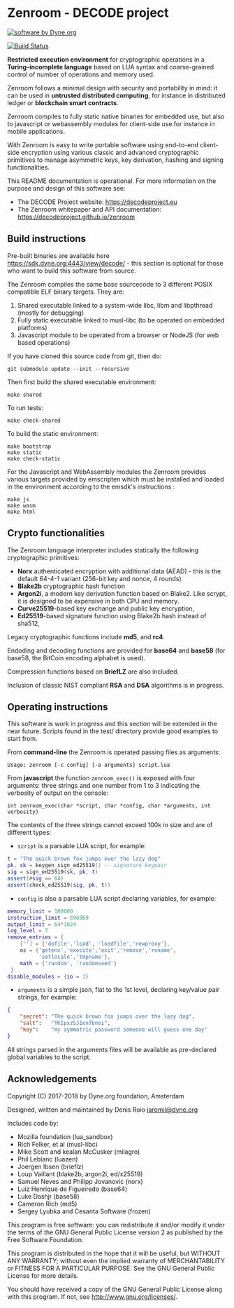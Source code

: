 # Zenroom - DECODE project

[![software by Dyne.org](https://www.dyne.org/wp-content/uploads/2015/12/software_by_dyne.png)](http://www.dyne.org)

[![Build Status](https://travis-ci.org/DECODEproject/zenroom.svg?branch=master)](https://travis-ci.org/DECODEproject/zenroom)

**Restricted execution environment** for cryptographic operations in a **Turing-incomplete language** based on LUA syntax and coarse-grained control of number of operations and memory used.

Zenroom follows a minimal design with security and portability in mind: it can be used in **untrusted distributed computing**, for instance in distributed ledger or **blockchain smart contracts**.

Zenroom compiles to fully static native binaries for embedded use, but also to javascript or webassembly modules for client-side use for instance in mobile applications.

With Zenroom is easy to write portable software using end-to-end client-side encryption using various classic and advanced cryptographic primitives to manage asymmetric keys, key derivation, hashing and signing functionalities.

This README documentation is operational. For more information on the purpose and design of this software see:

- The DECODE Project website: https://decodeproject.eu
- The Zenroom whitepaper and API documentation: https://decodeproject.github.io/zenroom

## Build instructions

Pre-built binaries are available here https://sdk.dyne.org:4443/view/decode/ - this section is optional for those who want to build this software from source.

The Zenroom compiles the same base sourcecode to 3 different POSIX
compatible ELF binary targets. They are:

1. Shared executable linked to a system-wide libc, libm and libpthread (mostly for debugging)
2. Fully static executable linked to musl-libc (to be operated on embedded platforms)
3. Javascript module to be operated from a browser or NodeJS (for web based operations)

If you have cloned this source code from git, then do:

```
git submodule update --init --recursive
```

Then first build the shared executable environment:

```
make shared
```
To run tests:

```
make check-shared
```

To build the static environment:

```
make bootstrap
make static
make check-static
```

For the Javascript and WebAssembly modules the Zenroom provides various targets provided by emscripten which must be installed and loaded in the environment according to the emsdk's instructions :

```
make js
make wasm
make html
```

## Crypto functionalities

The Zenroom language interpreter includes statically the following cryptographic primitives:

- **Norx** authenticated encryption with additional data (AEAD) - this is the default 64-4-1 variant (256-bit key and nonce, 4 rounds)
- **Blake2b** cryptographic hash function
- **Argon2i**, a modern key derivation function based on Blake2. Like 
scrypt, it is designed to be expensive in both CPU and memory.
- **Curve25519**-based key exchange and public key encryption,
- **Ed25519**-based signature function using Blake2b hash instead of sha512,

Legacy cryptographic functions include **md5**, and **rc4**.

Endoding and decoding functions are provided for **base64** and **base58** (for base58, the BitCoin encoding alphabet is used).

Compression functions based on **BriefLZ** are also included.

Inclusion of classic NIST compliant **RSA** and **DSA** algorithms is in progress.

## Operating instructions

This software is work in progress and this section will be extended in the near future. Scripts found in the test/ directory provide good examples to start from.

From **command-line** the Zenroom is operated passing files as arguments:

```
Usage: zenroom [-c config] [-a arguments] script.lua
```

From **javascript** the function `zenroom_exec()` is exposed with four arguments: three strings and one number from 1 to 3 indicating the verbosity of output on the console:

```
int zenroom_exec(char *script, char *config, char *arguments, int verbosity)
```

The contents of the three strings cannot exceed 100k in size and are of different types:

- `script` is a parsable LUA script, for example:
```lua
t = "The quick brown fox jumps over the lazy dog"
pk, sk = keygen_sign_ed25519() -- signature keypair
sig = sign_ed25519(sk, pk, t)
assert(#sig == 64)
assert(check_ed25519(sig, pk, t))
```

- `config` is also a parsable LUA script declaring variables, for example:
```lua
memory_limit = 100000
instruction_limit = 696969
output_limit = 64*1024
log_level = 7
remove_entries = {
	[''] = {'dofile','load', 'loadfile','newproxy'},
	os = {'getenv','execute','exit','remove','rename',
		  'setlocale','tmpname'},
    math = {'random', 'randomseed'}
 }
disable_modules = {io = 1}
```

- `arguments` is a simple json, flat to the 1st level, declaring key/value pair strings, for example:
```json
{
	"secret": "The quick brown fox jumps over the lazy dog",
	"salt":   "TKIpxzSJ1enTbnei",
	"key":    "my symmetric password someone will guess one day"
}
```
All strings parsed in the arguments files will be available as pre-declared global variables to the script.



## Acknowledgements

Copyright (C) 2017-2018 by Dyne.org foundation, Amsterdam

Designed, written and maintained by Denis Roio <jaromil@dyne.org>

Includes code by:

- Mozilla foundation (lua_sandbox)
- Rich Felker, et al (musl-libc)
- Mike Scott and kealan McCusker (milagro)
- Phil Leblanc (luazen)
- Joergen Ibsen (brieflz)
- Loup Vaillant (blake2b, argon2i, ed/x25519)
- Samuel Neves and Philipp Jovanovic (norx)
- Luiz Henrique de Figueiredo (base64)
- Luke Dashjr (base58)
- Cameron Rich (md5)
- Sergey Lyubka and Cesanta Software (frozen)

This program is free software: you can redistribute it and/or modify
it under the terms of the GNU General Public License version 2 as
published by the Free Software Foundation.

This program is distributed in the hope that it will be useful, but
WITHOUT ANY WARRANTY; without even the implied warranty of
MERCHANTABILITY or FITNESS FOR A PARTICULAR PURPOSE.  See the GNU
General Public License for more details.

You should have received a copy of the GNU General Public License
along with this program.  If not, see <http://www.gnu.org/licenses/>.
